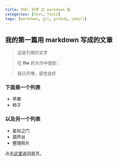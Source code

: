 ```yaml
---
title: 你好，世界 之 markdown 版
categories: [Test, Test2]
tags: [markdown, git, github, jekyll]
---
```

我的第一篇用 markdown 写成的文章
--------------------------------

> 这是引用的文字
>
> 在 __flw__ 的大作中提到：
>
> 我已开博，感觉良好

### 下面是一个列表
* 苹果
* 柿子

### 以及另一个列表
- 星际之门
- 葫芦丝
- 整理照片

点击[这里](http://flw.tools/ "首页")返回首页。
